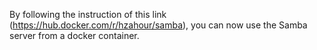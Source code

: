 By following the instruction of this link (https://hub.docker.com/r/hzahour/samba), you can now use the Samba server from a docker container.